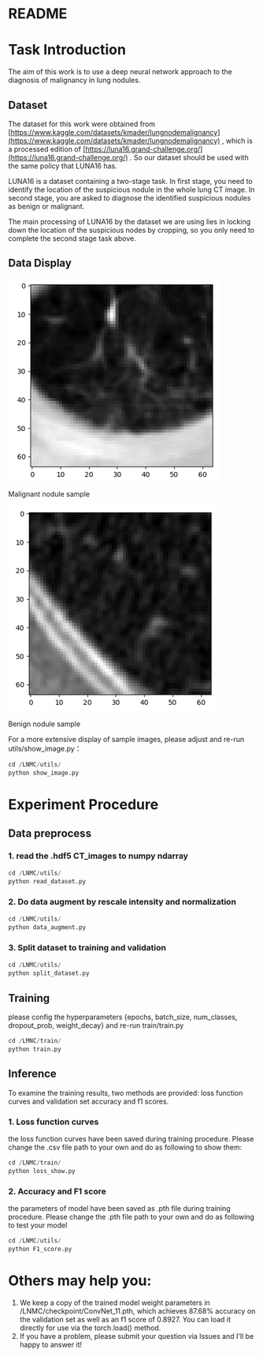 # README



# Task Introduction

The aim of this work is to use a deep neural network approach to the diagnosis of malignancy in lung nodules.

## Dataset

The dataset for this work were obtained from [https://www.kaggle.com/datasets/kmader/lungnodemalignancy](https://www.kaggle.com/datasets/kmader/lungnodemalignancy) , which is a processed edition of [https://luna16.grand-challenge.org/](https://luna16.grand-challenge.org/) . So our dataset should be used with the same policy that LUNA16 has.

LUNA16 is a dataset containing a two-stage task. In first stage, you need to identify the location of the suspicious nodule in the whole lung CT image. In second stage, you are asked to diagnose the identified suspicious nodules as benign or malignant.

The main processing of LUNA16 by the dataset we are using lies in locking down the location of the suspicious nodes by cropping, so you only need to complete the second stage task above.

## Data Display

![Untitled](Untitled.png)

Malignant nodule sample

![Untitled](Untitled1.png)

Benign nodule sample

For a more extensive display of sample images, please adjust and re-run utils/show_image.py：

```python
cd /LNMC/utils/
python show_image.py
```



# Experiment Procedure

## Data preprocess

### 1. read the .hdf5 CT_images to numpy ndarray

```python
cd /LNMC/utils/
python read_dataset.py
```

### 2. Do data augment by rescale intensity and normalization

```python
cd /LNMC/utils/
python data_augment.py
```

### 3. Split dataset to training and validation

```python
cd /LNMC/utils/
python split_dataset.py
```

## Training

please config the hyperparameters {epochs, batch_size, num_classes, dropout_prob, weight_decay} and re-run train/train.py

```python
cd /LMNC/train/
python train.py
```

## Inference

To examine the training results, two methods are provided: loss function curves and validation set accuracy and f1 scores.

### 1. Loss function curves

the loss function curves have been saved during training procedure. Please change the .csv file path to your own and do as following to show them:

```python
cd /LNMC/train/
python loss_show.py
```

### 2. Accuracy and F1 score

the parameters of model have been saved as .pth file during training procedure. Please change the .pth file path to your own and do as following to test your model

```python
cd /LNMC/utils/
python F1_score.py
```



# Others may help you:

1. We keep a copy of the trained model weight parameters in /LNMC/checkpoint/ConvNet_11.pth, which achieves 87.68% accuracy on the validation set as well as an f1 score of 0.8927. You can load it directly for use via the torch.load() method.
2. If you have a problem, please submit your question via Issues and I'll be happy to answer it!